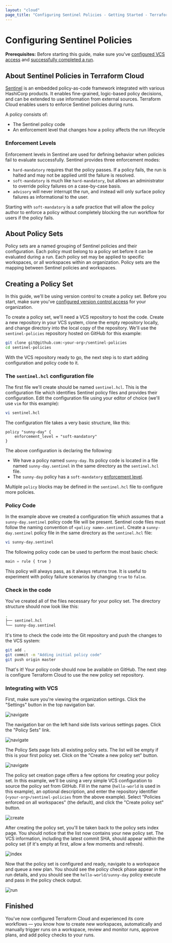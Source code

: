 ```yaml
---
layout: "cloud"
page_title: "Configuring Sentinel Policies - Getting Started - Terraform Cloud"
---
```


# Configuring Sentinel Policies

**Prerequisites:** Before starting this guide, make sure you've [configured VCS access](./vcs.html) and [successfully completed a run](./runs.html).

## About Sentinel Policies in Terraform Cloud

[Sentinel](https://www.hashicorp.com/sentinel) is an embedded policy-as-code framework integrated with various HashiCorp products. It enables fine-grained, logic-based policy decisions, and can be extended to use information from external sources. Terraform Cloud enables users to enforce Sentinel policies during runs.

A policy consists of:

- The Sentinel policy code
- An enforcement level that changes how a policy affects the run lifecycle

### Enforcement Levels

Enforcement levels in Sentinel are used for defining behavior when policies fail to evaluate successfully. Sentinel provides three enforcement modes:

* `hard-mandatory` requires that the policy passes. If a policy fails, the run is halted and may not be applied until the failure is resolved.
* `soft-mandatory` is much like `hard-mandatory`, but allows an administrator to override policy failures on a case-by-case basis.
* `advisory` will never interrupt the run, and instead will only surface policy failures as informational to the user.

Starting with `soft-mandatory` is a safe practice that will allow the policy author to enforce a policy without completely blocking the run workflow for users if the policy fails.

## About Policy Sets

Policy sets are a named grouping of Sentinel policies and their configuration. Each policy must belong to a policy set before it can be evaluated during a run. Each policy set may be applied to specific workspaces, or all workspaces within an organization. Policy sets are the mapping between Sentinel policies and workspaces.

## Creating a Policy Set

In this guide, we'll be using version control to create a policy set. Before you start, make sure you've [configured version control access](./vcs.html) for your organization.

To create a policy set, we'll need a VCS repository to host the code. Create a new repository in your VCS system, clone the empty repository locally, and change directory into the local copy of the repository. We'll use the `sentinel-policies` repository hosted on GitHub for this example:

```bash
git clone git@github.com:<your-org>/sentinel-policies
cd sentinel-policies
```

With the VCS repository ready to go, the next step is to start adding configuration and policy code to it.

### The `sentinel.hcl` configuration file

The first file we'll create should be named `sentinel.hcl`. This is the configuration file which identifies Sentinel policy files and provides their configuration. Edit the configuration file using your editor of choice (we'll use `vim` for this example):

```bash
vi sentinel.hcl
```

The configuration file takes a very basic structure, like this:

```hcl
policy "sunny-day" {
    enforcement_level = "soft-mandatory"
}
```

The above configuration is declaring the following:

* We have a policy named `sunny-day`. Its policy code is located in a file named `sunny-day.sentinel` in the same directory as the `sentinel.hcl` file.
* The `sunny-day` policy has a `soft-mandatory` [enforcement level](#enforcement-levels).

Multiple `policy` blocks may be defined in the `sentinel.hcl` file to configure more policies.

### Policy Code

In the example above we created a configuration file which assumes that a `sunny-day.sentinel` policy code file will be present. Sentinel code files must follow the naming convention of `<policy name>.sentinel`. Create a `sunny-day.sentinel` policy file in the same directory as the `sentinel.hcl` file:

```bash
vi sunny-day.sentinel
```

The following policy code can be used to perform the most basic check:

```python
main = rule { true }
```

This policy will always pass, as it always returns true. It is useful to experiment with policy failure scenarios by changing `true` to `false`.

### Check in the code

You've created all of the files necessary for your policy set. The directory structure should now look like this:

```bash
.
├── sentinel.hcl
└── sunny-day.sentinel
```

It's time to check the code into the Git repository and push the changes to the
VCS system:

```bash
git add .
git commit -m "Adding initial policy code"
git push origin master
```

That's it! Your policy code should now be available on GitHub. The next step is
configure Terraform Cloud to use the new policy set repository.

### Integrating with VCS

First, make sure you're viewing the organization settings. Click the "Settings" button in the top navigation bar.

![navigate](./images/policy-sets-navigate-1.png)

The navigation bar on the left hand side lists various settings pages. Click the "Policy Sets" link.

![navigate](./images/policy-sets-navigate-2.png)

The Policy Sets page lists all existing policy sets. The list will be empty if this is your first policy set. Click on the "Create a new policy set" button.

![navigate](./images/policy-sets-navigate-3.png)

The policy set creation page offers a few options for creating your policy set. In this example, we'll be using a very simple VCS configuration to source the policy set from GitHub. Fill in the name (`hello-world` is used in this example), an optional description, and enter the repository identifier (`<your-org>/sentinel-policies` from the above example). Select "Policies enforced on all workspaces" (the default), and click the "Create policy set" button.

![create](./images/policy-sets-create.png)

After creating the policy set, you'll be taken back to the policy sets index page. You should notice that the list now contains your new policy set. The VCS information, including the latest commit SHA, should appear within the policy set (if it's empty at first, allow a few moments and refresh).

![index](./images/policy-sets-index.png)

Now that the policy set is configured and ready, navigate to a workspace and queue a new plan. You should see the policy check phase appear in the run details, and you should see the `hello-world/sunny-day` policy execute and pass in the policy check output.

![run](./images/policy-sets-run.png)

## Finished

You've now configured Terraform Cloud and experienced its core workflows — you know how to create new workspaces, automatically and manually trigger runs on a workspace, review and monitor runs, approve plans, and add policy checks to your runs.
